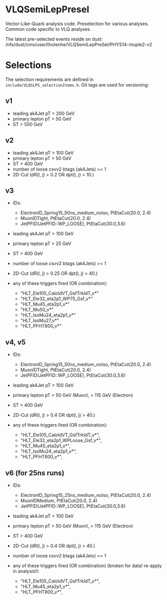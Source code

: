 VLQSemiLepPresel
================

Vector-Like-Quark analysis code. Preselection for various analyses. Common code specific to VLQ analyses.


The latest pre-selected events reside on dust:
/nfs/dust/cms/user/tholenhe/VLQSemiLepPreSel/PHYS14-ntuple2-v2


Selections
==========

The selection requirements are defined in ``include/VLQSLPS_selectionItems.h``. 
Git tags are used for versioning:

v1 
--

- leading ak4Jet pT > 200 GeV 
- primary lepton pT > 50 GeV
- ST > 500 GeV


v2
--

- leading ak4Jet pT > 100 GeV 
- primary lepton pT > 50 GeV
- ST > 400 GeV
- number of loose csvv2 btags (ak4Jets) >= 1
- 2D-Cut (dR(l, j) > 0.2 OR dpt(l, j) > 10.)


v3
--

- IDs: 
  - ElectronID_Spring15_50ns_medium_noIso, PtEtaCut(20.0, 2.4)
  - MuonIDTight, PtEtaCut(20.0, 2.4)
  - JetPFID(JetPFID::WP_LOOSE), PtEtaCut(30.0,3.6)

- leading ak4Jet pT > 100 GeV 
- primary lepton pT > 25 GeV
- ST > 400 GeV
- number of loose csvv2 btags (ak4Jets) >= 1
- 2D-Cut (dR(l, j) > 0.25 OR dpt(l, j) > 40.)
- any of these triggers fired (OR combination):
  - "HLT_Ele105_CaloIdVT_GsfTrkIdT_v*"
  - "HLT_Ele32_eta2p1_WP75_Gsf_v*"
  - "HLT_Mu45_eta2p1_v*"
  - "HLT_Mu50_v*"
  - "HLT_IsoMu24_eta2p1_v*"
  - "HLT_IsoMu27_v*"
  - "HLT_PFHT800_v*"


v4, v5
------

- IDs: 
  - ElectronID_Spring15_50ns_medium_noIso, PtEtaCut(20.0, 2.4)
  - MuonIDTight, PtEtaCut(20.0, 2.4)
  - JetPFID(JetPFID::WP_LOOSE), PtEtaCut(30.0,3.6)

- leading ak4Jet pT > 100 GeV 
- primary lepton pT > 50 GeV (Muon), > 115 GeV (Electron)
- ST > 400 GeV
- 2D-Cut (dR(l, j) > 0.4 OR dpt(l, j) > 40.)
- any of these triggers fired (OR combination):
  - "HLT_Ele105_CaloIdVT_GsfTrkIdT_v*",
  - "HLT_Ele32_eta2p1_WPLoose_Gsf_v*",
  - "HLT_Mu45_eta2p1_v*",
  - "HLT_IsoMu24_eta2p1_v*",
  - "HLT_PFHT800_v*",


v6 (for 25ns runs)
------------------

- IDs: 
  - ElectronID_Spring15_25ns_medium_noIso, PtEtaCut(20.0, 2.4)
  - MuonIDMedium, PtEtaCut(20.0, 2.4)
  - JetPFID(JetPFID::WP_LOOSE), PtEtaCut(30.0,3.6)

- leading ak4Jet pT > 100 GeV 
- primary lepton pT > 50 GeV (Muon), > 115 GeV (Electron)
- ST > 400 GeV
- 2D-Cut (dR(l, j) > 0.4 OR dpt(l, j) > 40.)
- number of loose csvv2 btags (ak4Jets) >= 1
- any of these triggers fired (OR combination) (broken for data! re-apply in analysis!):
  - "HLT_Ele105_CaloIdVT_GsfTrkIdT_v*",
  - "HLT_Mu45_eta2p1_v*",
  - "HLT_PFHT800_v*",

